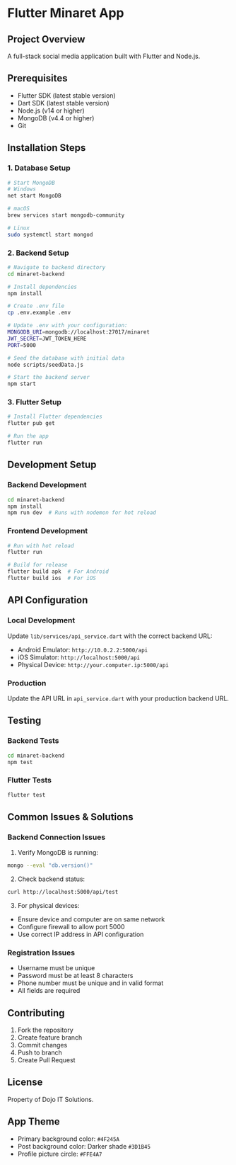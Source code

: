 # Flutter Minaret App

## Project Overview
A full-stack social media application built with Flutter and Node.js.

## Prerequisites
- Flutter SDK (latest stable version)
- Dart SDK (latest stable version)
- Node.js (v14 or higher)
- MongoDB (v4.4 or higher)
- Git

## Installation Steps

### 1. Database Setup
```bash
# Start MongoDB
# Windows
net start MongoDB

# macOS
brew services start mongodb-community

# Linux
sudo systemctl start mongod
```

### 2. Backend Setup
```bash
# Navigate to backend directory
cd minaret-backend

# Install dependencies
npm install

# Create .env file
cp .env.example .env

# Update .env with your configuration:
MONGODB_URI=mongodb://localhost:27017/minaret
JWT_SECRET=JWT_TOKEN_HERE
PORT=5000

# Seed the database with initial data
node scripts/seedData.js

# Start the backend server
npm start
```

### 3. Flutter Setup
```bash
# Install Flutter dependencies
flutter pub get

# Run the app
flutter run
```

## Development Setup

### Backend Development
```bash
cd minaret-backend
npm install
npm run dev  # Runs with nodemon for hot reload
```

### Frontend Development
```bash
# Run with hot reload
flutter run

# Build for release
flutter build apk  # For Android
flutter build ios  # For iOS
```

## API Configuration

### Local Development
Update `lib/services/api_service.dart` with the correct backend URL:

- Android Emulator: `http://10.0.2.2:5000/api`
- iOS Simulator: `http://localhost:5000/api`
- Physical Device: `http://your.computer.ip:5000/api`

### Production
Update the API URL in `api_service.dart` with your production backend URL.

## Testing

### Backend Tests
```bash
cd minaret-backend
npm test
```

### Flutter Tests
```bash
flutter test
```

## Common Issues & Solutions

### Backend Connection Issues
1. Verify MongoDB is running:
```bash
mongo --eval "db.version()"
```

2. Check backend status:
```bash
curl http://localhost:5000/api/test
```

3. For physical devices:
- Ensure device and computer are on same network
- Configure firewall to allow port 5000
- Use correct IP address in API configuration

### Registration Issues
- Username must be unique
- Password must be at least 8 characters
- Phone number must be unique and in valid format
- All fields are required

## Contributing
1. Fork the repository
2. Create feature branch
3. Commit changes
4. Push to branch
5. Create Pull Request

## License
Property of Dojo IT Solutions.


## App Theme
- Primary background color: `#4F245A`
- Post background color: Darker shade `#3D1B45`
- Profile picture circle: `#FFE4A7`






